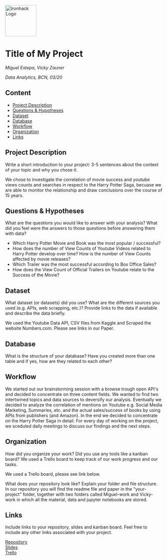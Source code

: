 <img src="https://bit.ly/2VnXWr2" alt="Ironhack Logo" width="100"/>

# Title of My Project
*Miguel Estepa*, *Vicky Zauner*

*Data Analytics, BCN, 03/20*

## Content
- [Project Description](#project-description)
- [Questions & Hypotheses](#questions-hypotheses)
- [Dataset](#dataset)
- [Database](#database)
- [Workflow](#workflow)
- [Organization](#organization)
- [Links](#links)

## Project Description
Write a short introduction to your project: 3-5 sentences about the context of your topic and why you chose it.

We chose to investigate the correlation of movie success and youtube views counts and searches in respect to the Harry Potter Saga, becuase we are able to monitor the relationship and draw conclusions over the course of 15 years. 

## Questions & Hypotheses
What are the questions you would like to answer with your analysis? What did you feel were the answers to those questions before answering them with data?


- Which Harry Potter Movie and Book was the most popular / successful?
- How does the number of View Counts of Youtube Videos related to Harry Potter develop over time?
How is the number of View Counts affected by movie releases?
- Which Trailer was the most successful according to Box Office Sales?
- How does the View Count of Official Trailers on Youtube relate to the Success of the Movie?


## Dataset
What dataset (or datasets) did you use? What are the different sources you used (e.g. APIs, web scrapping, etc.)? Provide links to the data if available and describe the data briefly.

We used the Youtube Data API, CSV files from Kaggle and Scraped the website Numbers.com. Please see links in our Paper.

## Database
What is the structure of your database? Have you created more than one table and if yes, how are they related to each other?

## Workflow
We started out our brainstorming session with a browse trough open API's and decided to concentrate on three content fields. We wanted to find two intertwined topics and data sources to deversify our analysis. Eventually we decided to analyze the correlation of mentions on Youtube e.g. Social Media Marketing, Summaries, etc. and the actual sales/success of books by using APIs from publishers (and Amazon). In the end we decided to concentrate on the Harry Potter Saga in detail. For every day of working on the project, we sceduled daily meetings to discuss our findings and the next steps.

## Organization
How did you organize your work? Did you use any tools like a kanban board?
We used a Trello board to keep track of our work progress and our tasks. 

We used a Trello board, please see link below.

What does your repository look like? Explain your folder and file structure.
In our repository you will find the readme file and paper in the "your-project" folder, together with two folders called Miguel-work and Vicky-work in which all the material, data and jupyter notebooks are stored. 

## Links
Include links to your repository, slides and kanban board. Feel free to include any other links associated with your project.

[Repository](https://github.com/VickyZauner/Project-Week-3-Data-Thieves)  
[Slides](https://docs.google.com/presentation/d/1NqdpLSU0Vp-BJZA-LP3ms3AAaYRXSI2YsPT5YpTigg0/edit#slide=id.g746aea63d7_0_17)  
[Trello](https://trello.com/b/vAPQs8Re/ironhack-project-3)  
